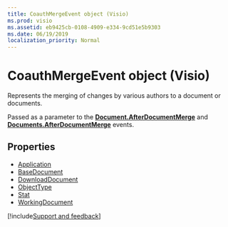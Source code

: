 ```yaml
---
title: CoauthMergeEvent object (Visio)
ms.prod: visio
ms.assetid: eb9425cb-0108-4909-e334-9cd51e5b9303
ms.date: 06/19/2019
localization_priority: Normal
---
```



# CoauthMergeEvent object (Visio)

Represents the merging of changes by various authors to a document or documents. 

Passed as a parameter to the **[Document.AfterDocumentMerge](Visio.document.afterdocumentmerge.md)** and **[Documents.AfterDocumentMerge](Visio.documents.afterdocumentmerge.md)** events.


## Properties

-  [Application](Visio.coauthmergeevent.application.md)
-  [BaseDocument](Visio.coauthmergeevent.basedocument.md)
-  [DownloadDocument](Visio.coauthmergeevent.downloaddocument.md)
-  [ObjectType](Visio.coauthmergeevent.objecttype.md)
-  [Stat](Visio.coauthmergeevent.stat.md)
-  [WorkingDocument](Visio.coauthmergeevent.workingdocument.md)


[!include[Support and feedback](~/includes/feedback-boilerplate.md)]
